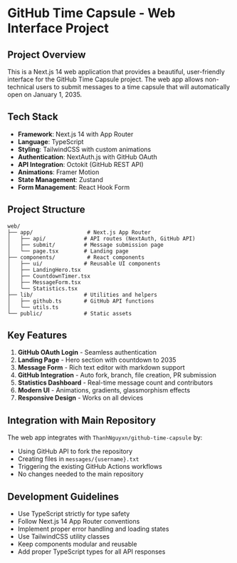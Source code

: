 # GitHub Time Capsule - Web Interface Project

## Project Overview
This is a Next.js 14 web application that provides a beautiful, user-friendly interface for the GitHub Time Capsule project. The web app allows non-technical users to submit messages to a time capsule that will automatically open on January 1, 2035.

## Tech Stack
- **Framework**: Next.js 14 with App Router
- **Language**: TypeScript
- **Styling**: TailwindCSS with custom animations
- **Authentication**: NextAuth.js with GitHub OAuth
- **API Integration**: Octokit (GitHub REST API)
- **Animations**: Framer Motion
- **State Management**: Zustand
- **Form Management**: React Hook Form

## Project Structure
```
web/
├── app/                 # Next.js App Router
│   ├── api/            # API routes (NextAuth, GitHub API)
│   ├── submit/         # Message submission page
│   └── page.tsx        # Landing page
├── components/          # React components
│   ├── ui/             # Reusable UI components
│   ├── LandingHero.tsx
│   ├── CountdownTimer.tsx
│   ├── MessageForm.tsx
│   └── Statistics.tsx
├── lib/                # Utilities and helpers
│   ├── github.ts       # GitHub API functions
│   └── utils.ts
└── public/             # Static assets
```

## Key Features
1. **GitHub OAuth Login** - Seamless authentication
2. **Landing Page** - Hero section with countdown to 2035
3. **Message Form** - Rich text editor with markdown support
4. **GitHub Integration** - Auto fork, branch, file creation, PR submission
5. **Statistics Dashboard** - Real-time message count and contributors
6. **Modern UI** - Animations, gradients, glassmorphism effects
7. **Responsive Design** - Works on all devices

## Integration with Main Repository
The web app integrates with `ThanhNguyxn/github-time-capsule` by:
- Using GitHub API to fork the repository
- Creating files in `messages/{username}.txt`
- Triggering the existing GitHub Actions workflows
- No changes needed to the main repository

## Development Guidelines
- Use TypeScript strictly for type safety
- Follow Next.js 14 App Router conventions
- Implement proper error handling and loading states
- Use TailwindCSS utility classes
- Keep components modular and reusable
- Add proper TypeScript types for all API responses
